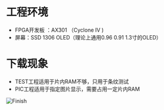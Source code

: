 # 工程环境

+ FPGA开发板 ：AX301 （Cyclone IV )
+ 屏幕：SSD 1306 OLED（理论上通用0.96 0.91 1.3寸的OLED）



# 下载现象

- TEST工程适用于片内RAM不够，只用于条纹测试
- PIC工程适用于指定图片显示，需要占用一定片内RAM



![Finish](Finish.jpg)
